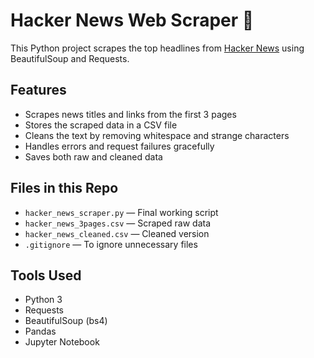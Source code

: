 # Hacker News Web Scraper 📰

This Python project scrapes the top headlines from [Hacker News](https://news.ycombinator.com) using BeautifulSoup and Requests.

## Features
- Scrapes news titles and links from the first 3 pages
- Stores the scraped data in a CSV file
- Cleans the text by removing whitespace and strange characters
- Handles errors and request failures gracefully
- Saves both raw and cleaned data

## Files in this Repo
- `hacker_news_scraper.py` — Final working script
- `hacker_news_3pages.csv` — Scraped raw data
- `hacker_news_cleaned.csv` — Cleaned version
- `.gitignore` — To ignore unnecessary files

## Tools Used
- Python 3
- Requests
- BeautifulSoup (bs4)
- Pandas
- Jupyter Notebook


